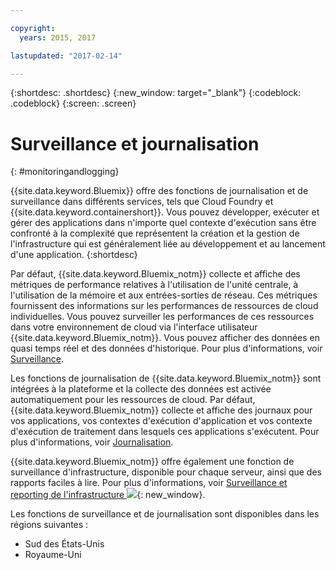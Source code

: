 ```yaml
---

copyright:
  years: 2015, 2017

lastupdated: "2017-02-14"

---
```



{:shortdesc: .shortdesc}
{:new_window: target="_blank"}
{:codeblock: .codeblock}
{:screen: .screen}

# Surveillance et journalisation
{: #monitoringandlogging}

{{site.data.keyword.Bluemix}} offre des fonctions de journalisation et de surveillance dans différents services, tels que Cloud Foundry et {{site.data.keyword.containershort}}. Vous pouvez développer, exécuter et gérer des applications dans n'importe quel contexte d'exécution sans être confronté à la complexité que représentent la création et la gestion de l'infrastructure qui est généralement liée au développement et au lancement d'une application.
{:shortdesc}

Par défaut, {{site.data.keyword.Bluemix_notm}} collecte et affiche des métriques de performance relatives à l'utilisation de l'unité centrale, à l'utilisation de la mémoire et aux entrées-sorties de réseau. Ces métriques fournissent des informations sur les performances de ressources de cloud individuelles. Vous pouvez surveiller les performances de ces ressources dans votre environnement de cloud via l'interface utilisateur {{site.data.keyword.Bluemix_notm}}. Vous pouvez afficher des données en quasi temps réel et des données d'historique. Pour plus d'informations, voir [Surveillance](monitoring/monitoring_bmx_ov.html#monitoring_bmx_ov).

Les fonctions de journalisation de {{site.data.keyword.Bluemix_notm}} sont intégrées à la plateforme et la collecte des données est activée automatiquement pour les ressources de cloud. Par défaut, {{site.data.keyword.Bluemix_notm}} collecte et affiche des journaux pour vos applications, vos contextes d'exécution d'application et vos contexte d'exécution de traitement dans lesquels ces applications s'exécutent. Pour plus d'informations, voir [Journalisation](logging/logging_bmx_ov.html#logging_bmx_ov).

{{site.data.keyword.Bluemix_notm}} offre également une fonction de surveillance d'infrastructure, disponible pour chaque serveur, ainsi que des rapports faciles à lire. Pour plus d'informations, voir [Surveillance et reporting de l'infrastructure ![](../icons/launch-glyph.svg "")](https://www.ibm.com/cloud-computing/bluemix/infrastructure-monitoring){: new_window}.

Les fonctions de surveillance et de journalisation sont disponibles dans les régions suivantes :
* Sud des États-Unis
* Royaume-Uni



